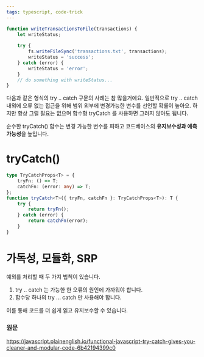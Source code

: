 ```yaml
---
tags: typescript, code-trick
---
```

```typescript
function writeTransactionsToFile(transactions) {  
	let writeStatus;  
  
	try {  
		fs.writeFileSync('transactions.txt', transactions);  
		writeStatus = 'success';  
	} catch (error) {  
		writeStatus = 'error';  
	}  
	// do something with writeStatus...  
}
```

다음과 같은 형식의 try .. catch 구문의 사례는 참 많을거에요.
일반적으로 try .. catch 내외에 오류 없는 접근을 위해 범위 외부에 변경가능한 변수를 선언할 확률이 높아요.
하지만 항상 그럴 필요는 없으며 함수형 tryCatch 를 사용하면 그러지 않아도 됩니다.

순수한 tryCatch() 함수는 변경 가능한 변수를 피하고 코드베이스의 **유지보수성과 예측 가능성**을 높입니다.

# tryCatch()
```typescript
type TryCatchProps<T> = {  
	tryFn: () => T;  
	catchFn: (error: any) => T;  
};  
function tryCatch<T>({ tryFn, catchFn }: TryCatchProps<T>): T {  
	try {  
		return tryFn();  
	} catch (error) {  
		return catchFn(error);  
	}  
}
```


# 가독성, 모듈화, SRP
예외를 처리할 때 두 가지 법칙이 있습니다.
1. try .. catch 는 가능한 한 오류의 원인에 가까워야 합니다.
2. 함수당 하나의 try ... catch 만 사용해야 합니다.

이를 통해 코드를 더 쉽게 읽고 유지보수할 수 있습니다.



### 원문
https://javascript.plainenglish.io/functional-javascript-try-catch-gives-you-cleaner-and-modular-code-6b42194399c0
